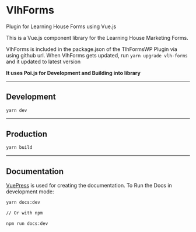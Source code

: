 # VlhForms

Plugin for Learning House Forms using Vue.js

This is a Vue.js component library for the Learning House Marketing Forms.

VlhForms is included in the package.json of the TlhFormsWP Plugin via using github url. When VlhForms gets updated, run `yarn upgrade vlh-forms` and it updated to latest version

**It uses Poi.js for Development and Building into library**

--------------------------------------------------------------------------------

## Development

```bash
yarn dev
```

--------------------------------------------------------------------------------

## Production

```bash
yarn build
```

--------------------------------------------------------------------------------

## Documentation

[VuePress](https://vuepress.vuejs.org/) is used for creating the documentation. To Run the Docs in development mode:

```bash
yarn docs:dev

// Or with npm

npm run docs:dev
```